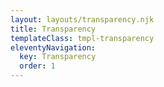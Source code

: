 ```yaml
---
layout: layouts/transparency.njk
title: Transparency
templateClass: tmpl-transparency
eleventyNavigation:
  key: Transparency
  order: 1
---
```



